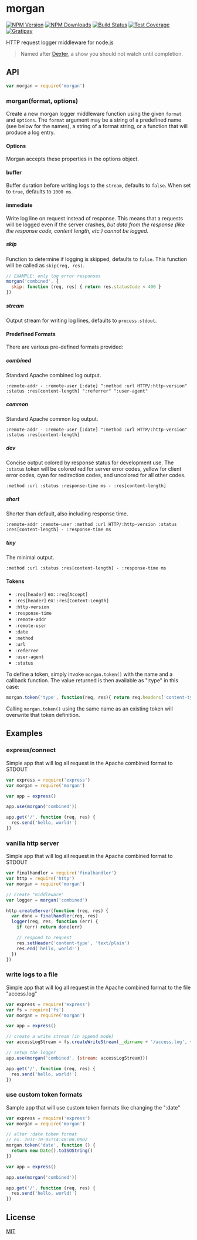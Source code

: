 # morgan

[![NPM Version][npm-image]][npm-url]
[![NPM Downloads][downloads-image]][downloads-url]
[![Build Status][travis-image]][travis-url]
[![Test Coverage][coveralls-image]][coveralls-url]
[![Gratipay][gratipay-image]][gratipay-url]

HTTP request logger middleware for node.js

> Named after [Dexter](http://en.wikipedia.org/wiki/Dexter_Morgan), a show you should not watch until completion.

## API

```js
var morgan = require('morgan')
```

### morgan(format, options)

Create a new morgan logger middleware function using the given `format` and `options`.
The `format` argument may be a string of a predefined name (see below for the names),
a string of a format string, or a function that will produce a log entry.

#### Options

Morgan accepts these properties in the options object.

#### buffer

Buffer duration before writing logs to the `stream`, defaults to `false`. When
set to `true`, defaults to `1000 ms`.

#### immediate

Write log line on request instead of response. This means that a requests will
be logged even if the server crashes, _but data from the response (like the
response code, content length, etc.) cannot be logged_.

##### skip

Function to determine if logging is skipped, defaults to `false`. This function
will be called as `skip(req, res)`.

```js
// EXAMPLE: only log error responses
morgan('combined', {
  skip: function (req, res) { return res.statusCode < 400 }
})
```

##### stream

Output stream for writing log lines, defaults to `process.stdout`.

#### Predefined Formats

There are various pre-defined formats provided:

##### combined

Standard Apache combined log output.

```
:remote-addr - :remote-user [:date] ":method :url HTTP/:http-version" :status :res[content-length] ":referrer" ":user-agent"
```

##### common

Standard Apache common log output.

```
:remote-addr - :remote-user [:date] ":method :url HTTP/:http-version" :status :res[content-length]
```

##### dev

Concise output colored by response status for development use. The `:status`
token will be colored red for server error codes, yellow for client error
codes, cyan for redirection codes, and uncolored for all other codes.

```
:method :url :status :response-time ms - :res[content-length]
```

##### short

Shorter than default, also including response time.

```
:remote-addr :remote-user :method :url HTTP/:http-version :status :res[content-length] - :response-time ms
```

##### tiny

The minimal output.

```
:method :url :status :res[content-length] - :response-time ms
```

#### Tokens

- `:req[header]` ex: `:req[Accept]`
- `:res[header]` ex: `:res[Content-Length]`
- `:http-version`
- `:response-time`
- `:remote-addr`
- `:remote-user`
- `:date`
- `:method`
- `:url`
- `:referrer`
- `:user-agent`
- `:status`

To define a token, simply invoke `morgan.token()` with the name and a callback function. The value returned is then available as ":type" in this case:
```js
morgan.token('type', function(req, res){ return req.headers['content-type']; })
```

Calling `morgan.token()` using the same name as an existing token will overwrite that token definition.

## Examples

### express/connect

Simple app that will log all request in the Apache combined format to STDOUT

```js
var express = require('express')
var morgan = require('morgan')

var app = express()

app.use(morgan('combined'))

app.get('/', function (req, res) {
  res.send('hello, world!')
})
```

### vanilla http server

Simple app that will log all request in the Apache combined format to STDOUT

```js
var finalhandler = require('finalhandler')
var http = require('http')
var morgan = require('morgan')

// create "middleware"
var logger = morgan('combined')

http.createServer(function (req, res) {
  var done = finalhandler(req, res)
  logger(req, res, function (err) {
    if (err) return done(err)

    // respond to request
    res.setHeader('content-type', 'text/plain')
    res.end('hello, world!')
  })
})
```

### write logs to a file

Simple app that will log all request in the Apache combined format to the file "access.log"

```js
var express = require('express')
var fs = require('fs')
var morgan = require('morgan')

var app = express()

// create a write stream (in append mode)
var accessLogStream = fs.createWriteStream(__dirname + '/access.log', {flags: 'a'})

// setup the logger
app.use(morgan('combined', {stream: accessLogStream}))

app.get('/', function (req, res) {
  res.send('hello, world!')
})
```

### use custom token formats

Sample app that will use custom token formats like changing the ":date"

```js
var express = require('express')
var morgan = require('morgan')

// alter :date token format
// ex. 2011-10-05T14:48:00.000Z
morgan.token('date', function () {
  return new Date().toISOString()
})

var app = express()

app.use(morgan('combined'))

app.get('/', function (req, res) {
  res.send('hello, world!')
})
```

## License

[MIT](LICENSE)

[npm-image]: https://img.shields.io/npm/v/morgan.svg?style=flat
[npm-url]: https://npmjs.org/package/morgan
[travis-image]: https://img.shields.io/travis/expressjs/morgan.svg?style=flat
[travis-url]: https://travis-ci.org/expressjs/morgan
[coveralls-image]: https://img.shields.io/coveralls/expressjs/morgan.svg?style=flat
[coveralls-url]: https://coveralls.io/r/expressjs/morgan?branch=master
[downloads-image]: https://img.shields.io/npm/dm/morgan.svg?style=flat
[downloads-url]: https://npmjs.org/package/morgan
[gratipay-image]: https://img.shields.io/gratipay/dougwilson.svg?style=flat
[gratipay-url]: https://www.gratipay.com/dougwilson/
